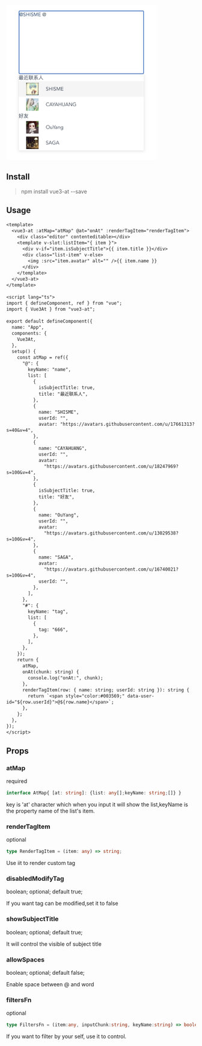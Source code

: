 <img src="./demo/demo1.jpg" width="400" />

## Install

> npm install vue3-at --save

## Usage

```vue
<template>
  <vue3-at :atMap="atMap" @at="onAt" :renderTagItem="renderTagItem">
    <div class="editor" contenteditable></div>
    <template v-slot:listItem="{ item }">
      <div v-if="item.isSubjectTitle">{{ item.title }}</div>
      <div class="list-item" v-else>
        <img :src="item.avatar" alt="" />{{ item.name }}
      </div>
    </template>
  </vue3-at>
</template>

<script lang="ts">
import { defineComponent, ref } from "vue";
import { Vue3At } from "vue3-at";

export default defineComponent({
  name: "App",
  components: {
    Vue3At,
  },
  setup() {
    const atMap = ref({
      "@": {
        keyName: "name",
        list: [
          {
            isSubjectTitle: true,
            title: "最近联系人",
          },
          {
            name: "SHISME",
            userId: "",
            avatar: "https://avatars.githubusercontent.com/u/17661313?s=40&v=4",
          },
          {
            name: "CAYAHUANG",
            userId: "",
            avatar:
              "https://avatars.githubusercontent.com/u/18247969?s=100&v=4",
          },
          {
            isSubjectTitle: true,
            title: "好友",
          },
          {
            name: "OuYang",
            userId: "",
            avatar:
              "https://avatars.githubusercontent.com/u/13029538?s=100&v=4",
          },
          {
            name: "SAGA",
            avatar:
              "https://avatars.githubusercontent.com/u/16740021?s=100&v=4",
            userId: "",
          },
        ],
      },
      "#": {
        keyName: "tag",
        list: [
          {
            tag: "666",
          },
        ],
      },
    });
    return {
      atMap,
      onAt(chunk: string) {
        console.log("onAt:", chunk);
      },
      renderTagItem(row: { name: string; userId: string }): string {
        return `<span style="color:#003569;" data-user-id="${row.userId}">@${row.name}</span>`;
      },
    };
  },
});
</script>

```

## Props

### atMap
required

```typescript
interface AtMap{ [at: string]: {list: any[];keyName: string;[]} }
```

key is 'at' character which when you input it will show the list,keyName is the property name of the list's item.

### renderTagItem 
optional
```typescript
type RenderTagItem = (item: any) => string; 
```
Use iit to render custom tag

### disabledModifyTag

boolean; optional; default true;

If you want tag can be modified,set it to false

### showSubjectTitle

boolean; optional; default true;

It will control the visible of subject title

### allowSpaces

boolean; optional; default false;

Enable space between @ and word

### filtersFn

optional

```typescript
type FiltersFn = (item:any, inputChunk:string, keyName:string) => boolean;
```

If you want to filter by your self, use it to control.





